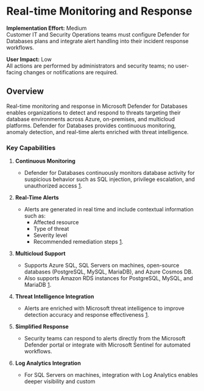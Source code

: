# Real-time Monitoring and Response

**Implementation Effort:** Medium  
Customer IT and Security Operations teams must configure Defender for Databases plans and integrate alert handling into their incident response workflows.

**User Impact:** Low  
All actions are performed by administrators and security teams; no user-facing changes or notifications are required.

## Overview

Real-time monitoring and response in Microsoft Defender for Databases enables organizations to detect and respond to threats targeting their database environments across Azure, on-premises, and multicloud platforms. Defender for Databases provides continuous monitoring, anomaly detection, and real-time alerts enriched with threat intelligence.

### Key Capabilities

1. **Continuous Monitoring**  
   - Defender for Databases continuously monitors database activity for suspicious behavior such as SQL injection, privilege escalation, and unauthorized access [1](https://learn.microsoft.com/en-us/azure/defender-for-cloud/defender-for-databases-overview).

2. **Real-Time Alerts**  
   - Alerts are generated in real time and include contextual information such as:
     - Affected resource
     - Type of threat
     - Severity level
     - Recommended remediation steps [1](https://learn.microsoft.com/en-us/azure/defender-for-cloud/defender-for-databases-overview).

3. **Multicloud Support**  
   - Supports Azure SQL, SQL Servers on machines, open-source databases (PostgreSQL, MySQL, MariaDB), and Azure Cosmos DB.  
   - Also supports Amazon RDS instances for PostgreSQL, MySQL, and MariaDB [1](https://learn.microsoft.com/en-us/azure/defender-for-cloud/defender-for-databases-overview).

4. **Threat Intelligence Integration**  
   - Alerts are enriched with Microsoft threat intelligence to improve detection accuracy and response effectiveness [1](https://learn.microsoft.com/en-us/azure/defender-for-cloud/defender-for-databases-overview).

5. **Simplified Response**  
   - Security teams can respond to alerts directly from the Microsoft Defender portal or integrate with Microsoft Sentinel for automated workflows.

6. **Log Analytics Integration**  
   - For SQL Servers on machines, integration with Log Analytics enables deeper visibility and custom
